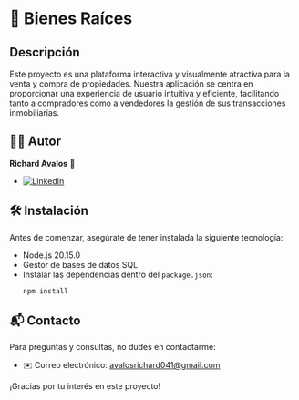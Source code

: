 # 🏡 Bienes Raíces

## Descripción
Este proyecto es una plataforma interactiva y visualmente atractiva para la venta y compra de propiedades. Nuestra aplicación se centra en proporcionar una experiencia de usuario intuitiva y eficiente, facilitando tanto a compradores como a vendedores la gestión de sus transacciones inmobiliarias.

## 👨‍💻 Autor
**Richard Avalos** 🚀  
- [![LinkedIn](https://img.shields.io/badge/LinkedIn-0A66C2?style=flat-square&logo=linkedin&logoColor=white)](https://linkedin.com/in/richard-avalos-0497822ab)

## 🛠️ Instalación
Antes de comenzar, asegúrate de tener instalada la siguiente tecnología:
- Node.js 20.15.0
- Gestor de bases de datos SQL
- Instalar las dependencias dentro del `package.json`:
    ```bash
    npm install
    ```

## 📬 Contacto
Para preguntas y consultas, no dudes en contactarme:
- ✉️ Correo electrónico: [avalosrichard041@gmail.com](mailto:avalosrichard041@gmail.com)

¡Gracias por tu interés en este proyecto!
